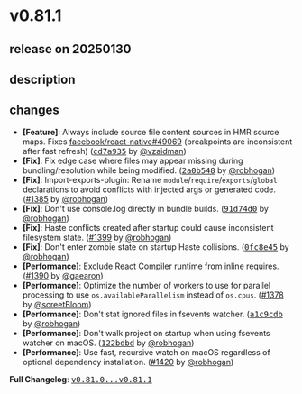 # v0.81.1

## release on 20250130

## description

## changes

* <strong>[Feature]</strong>: Always include source file content sources in HMR source maps. Fixes <a class="issue-link js-issue-link" data-error-text="Failed to load title" data-id="2821183150" data-permission-text="Title is private" data-url="https://github.com/facebook/react-native/issues/49069" data-hovercard-type="issue" data-hovercard-url="/facebook/react-native/issues/49069/hovercard" href="https://github.com/facebook/react-native/issues/49069">facebook/react-native#49069</a> (breakpoints are inconsistent after fast refresh) (<a class="commit-link" data-hovercard-type="commit" data-hovercard-url="https://github.com/facebook/metro/commit/cd7a93557453ff3c36e367ef7a049471f1fbe182/hovercard" href="https://github.com/facebook/metro/commit/cd7a93557453ff3c36e367ef7a049471f1fbe182"><tt>cd7a935</tt></a> by <a class="user-mention notranslate" data-hovercard-type="user" data-hovercard-url="/users/vzaidman/hovercard" data-octo-click="hovercard-link-click" data-octo-dimensions="link_type:self" href="https://github.com/vzaidman">@vzaidman</a>)
* <strong>[Fix]</strong>: Fix edge case where files may appear missing during bundling/resolution while being modified. (<a class="commit-link" data-hovercard-type="commit" data-hovercard-url="https://github.com/facebook/metro/commit/2a0b548519f97acad1d1809bfdcc9ada5df4d006/hovercard" href="https://github.com/facebook/metro/commit/2a0b548519f97acad1d1809bfdcc9ada5df4d006"><tt>2a0b548</tt></a> by <a class="user-mention notranslate" data-hovercard-type="user" data-hovercard-url="/users/robhogan/hovercard" data-octo-click="hovercard-link-click" data-octo-dimensions="link_type:self" href="https://github.com/robhogan">@robhogan</a>)
* <strong>[Fix]</strong>: Import-exports-plugin: Rename <code>module</code>/<code>require</code>/<code>exports</code>/<code>global</code> declarations to avoid conflicts with injected args or generated code. (<a class="issue-link js-issue-link" data-error-text="Failed to load title" data-id="2646639016" data-permission-text="Title is private" data-url="https://github.com/facebook/metro/issues/1385" data-hovercard-type="pull_request" data-hovercard-url="/facebook/metro/pull/1385/hovercard" href="https://github.com/facebook/metro/pull/1385">#1385</a> by <a class="user-mention notranslate" data-hovercard-type="user" data-hovercard-url="/users/robhogan/hovercard" data-octo-click="hovercard-link-click" data-octo-dimensions="link_type:self" href="https://github.com/robhogan">@robhogan</a>)
* <strong>[Fix]</strong>: Don't use console.log directly in bundle builds. (<a class="commit-link" data-hovercard-type="commit" data-hovercard-url="https://github.com/facebook/metro/commit/91d74d010c2fb058bbb68cca7591bb092a7260db/hovercard" href="https://github.com/facebook/metro/commit/91d74d010c2fb058bbb68cca7591bb092a7260db"><tt>91d74d0</tt></a> by <a class="user-mention notranslate" data-hovercard-type="user" data-hovercard-url="/users/robhogan/hovercard" data-octo-click="hovercard-link-click" data-octo-dimensions="link_type:self" href="https://github.com/robhogan">@robhogan</a>)
* <strong>[Fix]</strong>: Haste conflicts created after startup could cause inconsistent filesystem state. (<a class="issue-link js-issue-link" data-error-text="Failed to load title" data-id="2728092783" data-permission-text="Title is private" data-url="https://github.com/facebook/metro/issues/1399" data-hovercard-type="pull_request" data-hovercard-url="/facebook/metro/pull/1399/hovercard" href="https://github.com/facebook/metro/pull/1399">#1399</a> by <a class="user-mention notranslate" data-hovercard-type="user" data-hovercard-url="/users/robhogan/hovercard" data-octo-click="hovercard-link-click" data-octo-dimensions="link_type:self" href="https://github.com/robhogan">@robhogan</a>)
* <strong>[Fix]</strong>: Don't enter zombie state on startup Haste collisions. (<a class="commit-link" data-hovercard-type="commit" data-hovercard-url="https://github.com/facebook/metro/commit/0fc8e45c2f2609fcc52240e554d9a43471c54f84/hovercard" href="https://github.com/facebook/metro/commit/0fc8e45c2f2609fcc52240e554d9a43471c54f84"><tt>0fc8e45</tt></a> by <a class="user-mention notranslate" data-hovercard-type="user" data-hovercard-url="/users/robhogan/hovercard" data-octo-click="hovercard-link-click" data-octo-dimensions="link_type:self" href="https://github.com/robhogan">@robhogan</a>)
* <strong>[Performance]</strong>: Exclude React Compiler runtime from inline requires. (<a class="issue-link js-issue-link" data-error-text="Failed to load title" data-id="2666247826" data-permission-text="Title is private" data-url="https://github.com/facebook/metro/issues/1390" data-hovercard-type="pull_request" data-hovercard-url="/facebook/metro/pull/1390/hovercard" href="https://github.com/facebook/metro/pull/1390">#1390</a> by <a class="user-mention notranslate" data-hovercard-type="user" data-hovercard-url="/users/gaearon/hovercard" data-octo-click="hovercard-link-click" data-octo-dimensions="link_type:self" href="https://github.com/gaearon">@gaearon</a>)
* <strong>[Performance]</strong>: Optimize the number of workers to use for parallel processing to use <code>os.availableParallelism</code> instead of <code>os.cpus</code>. (<a class="issue-link js-issue-link" data-error-text="Failed to load title" data-id="2626828768" data-permission-text="Title is private" data-url="https://github.com/facebook/metro/issues/1378" data-hovercard-type="pull_request" data-hovercard-url="/facebook/metro/pull/1378/hovercard" href="https://github.com/facebook/metro/pull/1378">#1378</a> by <a class="user-mention notranslate" data-hovercard-type="user" data-hovercard-url="/users/screetBloom/hovercard" data-octo-click="hovercard-link-click" data-octo-dimensions="link_type:self" href="https://github.com/screetBloom">@screetBloom</a>)
* <strong>[Performance]</strong>: Don't stat ignored files in fsevents watcher. (<a class="commit-link" data-hovercard-type="commit" data-hovercard-url="https://github.com/facebook/metro/commit/a1c9cdb6d55844f60861192ffbb0232953faf713/hovercard" href="https://github.com/facebook/metro/commit/a1c9cdb6d55844f60861192ffbb0232953faf713"><tt>a1c9cdb</tt></a> by <a class="user-mention notranslate" data-hovercard-type="user" data-hovercard-url="/users/robhogan/hovercard" data-octo-click="hovercard-link-click" data-octo-dimensions="link_type:self" href="https://github.com/robhogan">@robhogan</a>)
* <strong>[Performance]</strong>: Don't walk project on startup when using fsevents watcher on macOS. (<a class="commit-link" data-hovercard-type="commit" data-hovercard-url="https://github.com/facebook/metro/commit/122bdbdc393abea441be652068e038bdc916d8e8/hovercard" href="https://github.com/facebook/metro/commit/122bdbdc393abea441be652068e038bdc916d8e8"><tt>122bdbd</tt></a> by <a class="user-mention notranslate" data-hovercard-type="user" data-hovercard-url="/users/robhogan/hovercard" data-octo-click="hovercard-link-click" data-octo-dimensions="link_type:self" href="https://github.com/robhogan">@robhogan</a>)
* <strong>[Performance]</strong>: Use fast, recursive watch on macOS regardless of optional dependency installation. (<a class="issue-link js-issue-link" data-error-text="Failed to load title" data-id="2759061487" data-permission-text="Title is private" data-url="https://github.com/facebook/metro/issues/1420" data-hovercard-type="pull_request" data-hovercard-url="/facebook/metro/pull/1420/hovercard" href="https://github.com/facebook/metro/pull/1420">#1420</a> by <a class="user-mention notranslate" data-hovercard-type="user" data-hovercard-url="/users/robhogan/hovercard" data-octo-click="hovercard-link-click" data-octo-dimensions="link_type:self" href="https://github.com/robhogan">@robhogan</a>)

<strong>Full Changelog</strong>: <a class="commit-link" href="https://github.com/facebook/metro/compare/v0.81.0...v0.81.1"><tt>v0.81.0...v0.81.1</tt></a>

